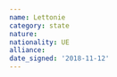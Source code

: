 ```yaml
---
name: Lettonie
category: state
nature: 
nationality: UE
alliance: 
date_signed: '2018-11-12'
---
```

    